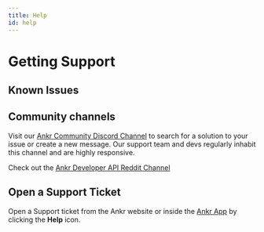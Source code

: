 ```yaml
---
title: Help
id: help
---
```


# Getting Support

## Known Issues

## Community channels

Visit our [Ankr Community Discord Channel](https://discord.com/channels/795634526918279179/795635089983406111) to search for a solution to your issue or create a new message. Our support team and devs regularly inhabit this channel and are highly responsive.

Check out the [Ankr Developer API Reddit Channel](https://www.reddit.com/r/Ankrofficial/search/?q=developer%20api&source=recent&restrict_sr=1)​

## Open a Support Ticket

Open a Support ticket from the Ankr website or inside the [Ankr App](https://app.ankr.com/) by clicking the **Help** icon. 